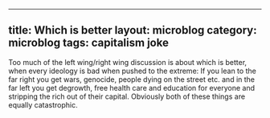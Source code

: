 
---
title: Which is better
layout: microblog
category: microblog
tags: capitalism joke
---
Too much of the left wing/right wing discussion is about which is better, when every ideology is bad when pushed to the extreme: If you lean to the far right you get wars, genocide, people dying on the street etc. and in the far left you get degrowth, free health care and education for everyone and stripping the rich out of their capital. Obviously both of these things are equally catastrophic. 

